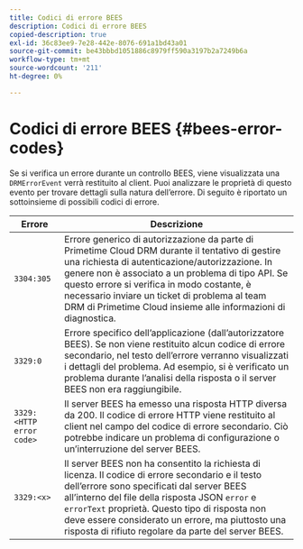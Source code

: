 ```yaml
---
title: Codici di errore BEES
description: Codici di errore BEES
copied-description: true
exl-id: 36c83ee9-7e28-442e-8076-691a1bd43a01
source-git-commit: be43bbbd1051886c8979ff590a3197b2a7249b6a
workflow-type: tm+mt
source-wordcount: '211'
ht-degree: 0%

---
```


# Codici di errore BEES {#bees-error-codes}

<!--<a id="section_81946679E1114DBA9FE173D0AA9E2F09"></a>-->

Se si verifica un errore durante un controllo BEES, viene visualizzata una `DRMErrorEvent` verrà restituito al client. Puoi analizzare le proprietà di questo evento per trovare dettagli sulla natura dell’errore. Di seguito è riportato un sottoinsieme di possibili codici di errore.

| Errore | Descrizione |
|---|---|
| `3304:305` | Errore generico di autorizzazione da parte di Primetime Cloud DRM durante il tentativo di gestire una richiesta di autenticazione/autorizzazione. In genere non è associato a un problema di tipo API. Se questo errore si verifica in modo costante, è necessario inviare un ticket di problema al team DRM di Primetime Cloud insieme alle informazioni di diagnostica. |
| `3329:0` | Errore specifico dell’applicazione (dall’autorizzatore BEES). Se non viene restituito alcun codice di errore secondario, nel testo dell’errore verranno visualizzati i dettagli del problema. Ad esempio, si è verificato un problema durante l’analisi della risposta o il server BEES non era raggiungibile. |
| `3329:<HTTP error code>` | Il server BEES ha emesso una risposta HTTP diversa da 200. Il codice di errore HTTP viene restituito al client nel campo del codice di errore secondario. Ciò potrebbe indicare un problema di configurazione o un’interruzione del server BEES. |
| `3329:<x>` | Il server BEES non ha consentito la richiesta di licenza. Il codice di errore secondario e il testo dell’errore sono specificati dal server BEES all’interno del file della risposta JSON `error` e `errorText` proprietà. Questo tipo di risposta non deve essere considerato un errore, ma piuttosto una risposta di rifiuto regolare da parte del server BEES. |
